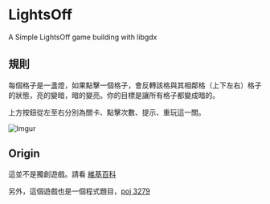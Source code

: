 # LightsOff
A Simple LightsOff game building with libgdx

## 規則

每個格子是一盞燈，如果點擊一個格子，會反轉該格與其相鄰格（上下左右）格子的狀態，亮的變暗，暗的變亮。你的目標是讓所有格子都變成暗的。

上方按鈕從左至右分別為關卡、點擊次數、提示、重玩這一關。

![Imgur](http://i.imgur.com/ObExLhQ.png)

## Origin

這並不是獨創遊戲。請看 [維基百科]( https://en.wikipedia.org/wiki/Lights_Out_(game) )

另外，這個遊戲也是一個程式題目，[poj 3279](http://poj.org/problem?id=3279)
